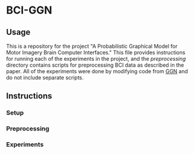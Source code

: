 # BCI-GGN

## Usage

This is a repository for the project "A Probabilistic Graphical Model for Motor
Imagery Brain Computer Interfaces." This file provides instructions for running
each of the experiments in the project, and the _preprocessing_ directory
contains scripts for preprocessing BCI data as described in the paper. All of
the experiments were done by modifying code from
[GGN](https://github.com/ICLab4DL/GGN) and do not include separate scripts.

## Instructions

### Setup

### Preprocessing

### Experiments
